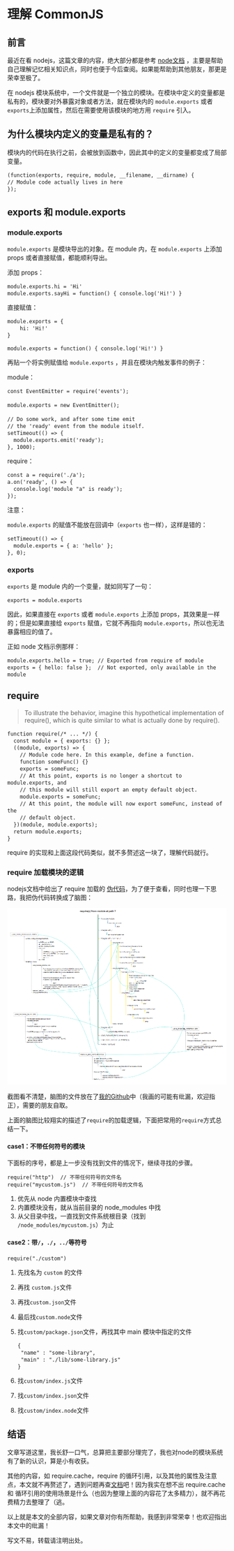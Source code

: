 # 理解 CommonJS

## 前言

最近在看 nodejs，这篇文章的内容，绝大部分都是参考 [node文档](https://nodejs.org/docs/latest/api/modules.html) ，主要是帮助自己理解记忆相关知识点，同时也便于今后查阅。如果能帮助到其他朋友，那更是荣幸至极了。

在 nodejs 模块系统中，一个文件就是一个独立的模块。在模块中定义的变量都是私有的，模块要对外暴露对象或者方法，就在模块内的 `module.exports` 或者 `exports`上添加属性，然后在需要使用该模块的地方用 `require` 引入。

## 为什么模块内定义的变量是私有的？

模块内的代码在执行之前，会被放到函数中，因此其中的定义的变量都变成了局部变量。

```
(function(exports, require, module, __filename, __dirname) {
// Module code actually lives in here
});
```

## exports 和 module.exports

### module.exports

`module.exports` 是模块导出的对象。在 module 内，在 `module.exports` 上添加 props 或者直接赋值，都能顺利导出。

添加 props：

```
module.exports.hi = 'Hi'
module.exports.sayHi = function() { console.log('Hi!') }
```

直接赋值：

```
module.exports = {
	hi: 'Hi!'
}
```

```
module.exports = function() { console.log('Hi!') }
```

再贴一个将实例赋值给 `module.exports` ，并且在模块内触发事件的例子：

module：

```
const EventEmitter = require('events');

module.exports = new EventEmitter();

// Do some work, and after some time emit
// the 'ready' event from the module itself.
setTimeout(() => {
  module.exports.emit('ready');
}, 1000);
```

require：

```
const a = require('./a');
a.on('ready', () => {
  console.log('module "a" is ready');
});
```

注意：

`module.exports` 的赋值不能放在回调中（`exports` 也一样），这样是错的：

```
setTimeout(() => {
  module.exports = { a: 'hello' };
}, 0);
```
### exports

`exports` 是 module 内的一个变量，就如同写了一句：

```
exports = module.exports
```

因此，如果直接在 `exports` 或者 `module.exports` 上添加 props，其效果是一样的；但是如果直接给 `exports` 赋值，它就不再指向 `module.exports`，所以也无法暴露相应的值了。

正如 node 文档示例那样：

```
module.exports.hello = true; // Exported from require of module
exports = { hello: false };  // Not exported, only available in the module
```

## require

> To illustrate the behavior, imagine this hypothetical implementation of require(), which is quite similar to what is actually done by require().

```
function require(/* ... */) {
  const module = { exports: {} };
  ((module, exports) => {
    // Module code here. In this example, define a function.
    function someFunc() {}
    exports = someFunc;
    // At this point, exports is no longer a shortcut to module.exports, and
    // this module will still export an empty default object.
    module.exports = someFunc;
    // At this point, the module will now export someFunc, instead of the
    // default object.
  })(module, module.exports);
  return module.exports;
}
```

require 的实现和上面这段代码类似，就不多赘述这一块了，理解代码就行。

### require 加载模块的逻辑

nodejs文档中给出了 require 加载的 [伪代码](https://nodejs.org/docs/latest/api/modules.html#modules_all_together)，为了便于查看，同时也理一下思路，我把伪代码转换成了脑图：

![image-20201226153328814](imgs/image-20201226153328814.png)

截图看不清楚，脑图的文件放在了[我的Github](https://github.com/bing321/blog/blob/main/nodejs/source/require_module.xmind)中（我画的可能有纰漏，欢迎指正），需要的朋友自取。

上面的脑图比较翔实的描述了`require`的加载逻辑，下面把常用的`require`方式总结一下。

#### case1：不带任何符号的模块

下面标的序号，都是上一步没有找到文件的情况下，继续寻找的步骤。

```
require("http")  // 不带任何符号的文件名
require("mycustom.js")  // 不带任何符号的文件名
```

1. 优先从 node 内置模块中查找
2. 内置模块没有，就从当前目录的 node_modules 中找
3. 从父目录中找，一直找到文件系统根目录（找到 `/node_modules/mycustom.js`）为止

#### case2：带`/`，`./`，`../`等符号

```
require("./custom")
```

1. 先找名为 `custom` 的文件

2. 再找 `custom.js`文件

3. 再找`custom.json`文件

4. 最后找`custom.node`文件

5. 找`custom/package.json`文件，再找其中 main 模块中指定的文件

   ```
   {
   	"name" : "some-library",
   	"main" : "./lib/some-library.js"
   }
   ```

6. 找`custom/index.js`文件

7. 找`custom/index.json`文件

8. 找`custom/index.node`文件

## 结语

文章写道这里，我长舒一口气，总算把主要部分理完了，我也对node的模块系统有了新的认识，算是小有收获。

其他的内容，如 require.cache，require 的循环引用，以及其他的属性及注意点，本文就不再赘述了，遇到问题再查[文档](https://nodejs.org/en/)吧！因为我实在想不出 require.cache 和 循环引用的使用场景是什么（也因为整理上面的内容花了太多精力），就不再花费精力去整理了（逃。

以上就是本文的全部内容，如果文章对你有所帮助，我感到非常荣幸！也欢迎指出本文中的纰漏！

写文不易，转载请注明出处。

